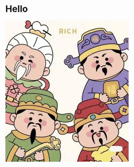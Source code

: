 <html>
  <head>
    <link rel="stylesheet" href="style.css">
  </head>
  <body>
    <h1>Hello</h1>
    <img src="assets/rich.jpg">
    <!--
    **Richardbrunei/Richardbrunei** is a ✨ _special_ ✨ repository because its `README.md` (this file) appears on your GitHub profile.
    
    Here are some ideas to get you started:
    
    - 🔭 I’m currently working on ...
    - 🌱 I’m currently learning ...
    - 👯 I’m looking to collaborate on ...
    - 🤔 I’m looking for help with ...
    - 💬 Ask me about ...
    - 📫 How to reach me: ...
    - 😄 Pronouns: ...
    - ⚡ Fun fact: ...
    -->
  </body>
</html>
